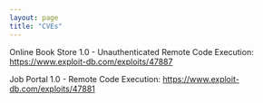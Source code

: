 ```yaml
---
layout: page
title: "CVEs"
---
```


Online Book Store 1.0 - Unauthenticated Remote Code Execution: https://www.exploit-db.com/exploits/47887

Job Portal 1.0 - Remote Code Execution: https://www.exploit-db.com/exploits/47881
